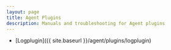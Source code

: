 ```yaml
---
layout: page
title: Agent Plugins
description: Manuals and troubleshooting for Agent plugins
---
```


* [Logplugin]({{ site.baseurl }}/agent/plugins/logplugin)
